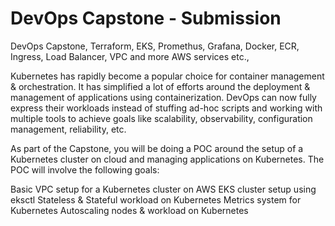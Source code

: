# DevOps Capstone - Submission

DevOps Capstone, Terraform, EKS, Promethus, Grafana, Docker, ECR, Ingress, Load Balancer, VPC and more AWS services etc.,

Kubernetes has rapidly become a popular choice for container management & orchestration. It has simplified a lot of efforts around the deployment & management of applications using containerization. DevOps can now fully express their workloads instead of stuffing ad-hoc scripts and working with multiple tools to achieve goals like scalability, observability, configuration management, reliability, etc.

As part of the Capstone, you will be doing a POC around the setup of a Kubernetes cluster on cloud and managing applications on Kubernetes. The POC will involve the following goals:

Basic VPC setup for a Kubernetes cluster on AWS
EKS cluster setup using eksctl
Stateless & Stateful workload on Kubernetes
Metrics system for Kubernetes
Autoscaling nodes & workload on Kubernetes
